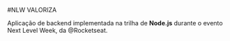 #NLW VALORIZA

Aplicação de backend implementada na trilha de **Node.js** durante o evento Next Level Week, da @Rocketseat.
